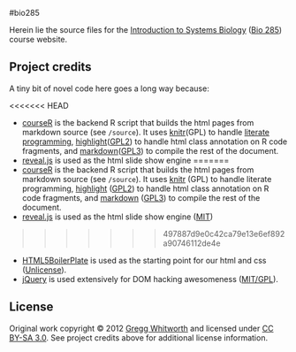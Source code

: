 #bio285

Herein lie the source files for the [Introduction to Systems Biology](http://rna.wlu.edu/courses/bio285) ([Bio 285](http://catalog.wlu.edu/content.php?catoid=7&navoid=428)) course website.

## Project credits

A tiny bit of novel code here goes a long way because:

<<<<<<< HEAD
* [courseR](https://github.com/whitwort/courseR) is the backend R script that builds the html pages from markdown source (see `/source`).  It uses [knitr](https://github.com/yihui/knitr)(GPL) to handle [literate programming](http://en.wikipedia.org/wiki/Literate_programming), [highlight](http://cran.r-project.org/web/packages/highlight/index.html)([GPL2](http://www.gnu.org/licenses/gpl.html)) to handle html class annotation on R code fragments, and [markdown](http://cran.r-project.org/web/packages/markdown/)([GPL3](http://cran.r-project.org/web/licenses/GPL-3)) to compile the rest of the document.
* [reveal.js](https://github.com/hakimel/reveal.js) is used as the html slide show engine
=======
* [courseR](https://github.com/whitwort/courseR) is the backend R script that builds the html pages from markdown source (see `/source`).  It uses [knitr](https://github.com/yihui/knitr) (GPL) to handle literate programming, [highlight](http://cran.r-project.org/web/packages/highlight/index.html) ([GPL2](http://www.gnu.org/licenses/gpl.html)) to handle html class annotation on R code fragments, and [markdown](http://cran.r-project.org/web/packages/markdown/) ([GPL3](http://cran.r-project.org/web/licenses/GPL-3)) to compile the rest of the document.
* [reveal.js](https://github.com/hakimel/reveal.js) is used as the html slide show engine ([MIT](http://www.opensource.org/licenses/MIT))
>>>>>>> 497887d9e0c42ca79e13e6ef892a90746112de4e
* [HTML5BoilerPlate](http://html5boilerplate.com/) is used as the starting point for our html and css ([Unlicense](https://github.com/h5bp/html5-boilerplate)).
* [jQuery](http://jquery.com/) is used extensively for DOM hacking awesomeness ([MIT/GPL](http://jquery.org/license/)). 

## License

Original work copyright © 2012 [Gregg Whitworth](http://www.wlu.edu/x23921.xml?InsertFile=x55999) and licensed under [CC BY-SA 3.0](http://creativecommons.org/licenses/by-sa/3.0/).  See project credits above for additional license information.
